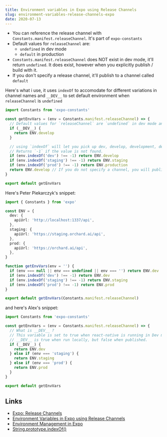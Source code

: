```yaml
---
title: Environment variables in Expo using Release Channels
slug: environment-variables-release-channels-expo
date: 2020-07-13
---
```


- You can reference the release channel with `Constants.manifest.releaseChannel`. It's part of `expo-constants`
- Default values for `releaseChannel` are:
  - `undefined` in dev mode
  - `default` in production
- `Constants.manifest.releaseChannel` does NOT exist in dev mode, it'll return `undefined`. It does exist, however when you explicitly publish / build with it.
- If you don't specify a release channel, it'll publish to a channel called `default`

Here's what i use, it uses `indexOf` to accomodate for different variations in channel names and `__DEV__` to set default environment when `releaseChannel` is `undefined`

```ts
import Constants from 'expo-constants'

const getEnvVars = (env = Constants.manifest.releaseChannel) => {
  // Default values for `releaseChannel` are `undefined` in dev mode and `default` in production
  if (__DEV__) {
    return ENV.develop
  }

  // using `indexOf` will let you pick up dev, develop, development, dev-v1, dev-v2, dev-v3, and so on..
  // Returns `-1` if the value is not found.
  if (env.indexOf('dev') !== -1) return ENV.develop
  if (env.indexOf('staging') !== -1) return ENV.staging
  if (env.indexOf('prod') !== -1) return ENV.production
  return ENV.develop // If you do not specify a channel, you will publish to the `default` channel.
}

export default getEnvVars
```

Here's Peter Piekarczyk's snippet:

```ts
import { Constants } from 'expo'

const ENV = {
  dev: {
    apiUrl: 'http://localhost:1337/api',
  },
  staging: {
    apiUrl: 'https://staging.orchard.ai/api',
  },
  prod: {
    apiUrl: 'https://orchard.ai/api',
  },
}

function getEnvVars(env = '') {
  if (env === null || env === undefined || env === '') return ENV.dev
  if (env.indexOf('dev') !== -1) return ENV.dev
  if (env.indexOf('staging') !== -1) return ENV.staging
  if (env.indexOf('prod') !== -1) return ENV.prod
}

export default getEnvVars(Constants.manifest.releaseChannel)
```

and here's Alex's snippet:

```ts
import Constants from 'expo-constants'

const getEnvVars = (env = Constants.manifest.releaseChannel) => {
  // What is __DEV__ ?
  // This variable is set to true when react-native is running in Dev mode.
  // __DEV__ is true when run locally, but false when published.
  if (__DEV__) {
    return ENV.dev
  } else if (env === 'staging') {
    return ENV.staging
  } else if (env === 'prod') {
    return ENV.prod
  }
}

export default getEnvVars
```

## Links

- [Expo: Release Channels](https://docs.expo.io/distribution/release-channels/)
- [Environment Variables in Expo using Release Channels](https://medium.com/@peterpme/environment-variables-in-expo-using-release-channels-4934594c5307)
- [Environment Management in Expo](https://alxmrtnz.com/thoughts/2019/03/12/environment-variables-and-workflow-in-expo.html)
- [String.prototype.indexOf()](https://developer.mozilla.org/en-US/docs/Web/JavaScript/Reference/Global_Objects/String/indexOf)
